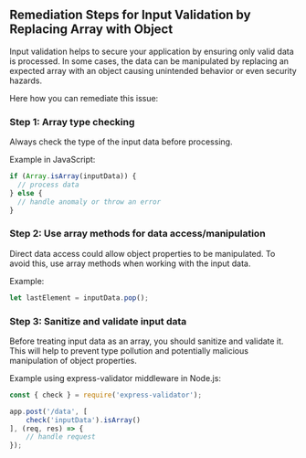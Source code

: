 

## Remediation Steps for Input Validation by Replacing Array with Object

Input validation helps to secure your application by ensuring only valid data is processed. In some cases, the data can be manipulated by replacing an expected array with an object causing unintended behavior or even security hazards.

Here how you can remediate this issue:

### Step 1: Array type checking

Always check the type of the input data before processing.

Example in JavaScript:

```javascript
if (Array.isArray(inputData)) {
  // process data
} else {
  // handle anomaly or throw an error
}
```

### Step 2: Use array methods for data access/manipulation

Direct data access could allow object properties to be manipulated. To avoid this, use array methods when working with the input data.

Example:

```javascript
let lastElement = inputData.pop();
```

### Step 3: Sanitize and validate input data

Before treating input data as an array, you should sanitize and validate it. This will help to prevent type pollution and potentially malicious manipulation of object properties.

Example using express-validator middleware in Node.js:

```javascript
const { check } = require('express-validator');

app.post('/data', [
    check('inputData').isArray()
], (req, res) => {
    // handle request
});
```